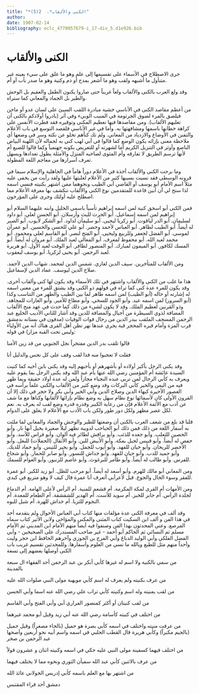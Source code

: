 ```yaml
---
title: "*الكنى والألقاب*.  2(5)"
author: 
date: 1907-02-14
bibliography: oclc_4770057679-i_17-div_5.d1e926.bib
---
```




#  الكنى والألقاب 


 جرى الاصطلاح في الأسماء على تقسيمها إلى علم وهو ما علق على سيء بعينه غير متنأول ما أشبهه ولقب وهو ما أشعر بمدح أو ذم وكنية وهو ما صدر بأب أو أم. 

 وقد ولع العرب بالكنى والألقاب ولعاً غريباً حتى صاروا يكنون الطفل والعقيم بل الوحش والطير بل الجماد والمعاني كما ستراه. 

 من أعظم مقاصد الكنى في الأناسي خشية مبادرة اللقب السيئ على لسان عدو أو ماجن فيلصق بالمرء لصوق الجرثومة في المنيب الوبيء وفي أثر (بادروا أولادكم بالكنى أن تغلبهم الألقاب). ومن مقاصدها فيها تعظيم المكنى وتوقيره فقد فطرت الأنفس على كراهة خطابها باسمها ومشافهتها به. وأما في غير الأناسي فلقصد التوسع في باب الأعلام والتفنن في الأوضاع والازدياد من المعاني. ولم تك كنأهم تخلو عن نكتة وسر في وضعها أي ملاحظة معنى بإزائه يكون الوضع كما قالوا في أبي لهب كني به لجماله لأن اللهبة البياض الناصع وأوثر في التنزيل الكريم أما لشهرته أو للتعريض بكونه جهنمياً وكما قالوا للضبع أم لأنها ترسم الطريق لا تفارقه وأم المثوى لصاحبه المنزل والأمثلة يطول تعدادها ويسهل تعرف أسرارها من معاجم اللغة المطولة. 

 وما برحت الكنى والألقاب أخذة في الأعلام دوراً هاماً في الجاهلية والإسلام سيما   في قرونه الوسطى فقد نسيت بسببها كثير من الأعلام لغلبتها عليها ولقد رأيت من يخفى عليه مثلاً اسم الأمام أبو يوسف أو القاضي أبي الطيب ونحوهما ممن اشتهر بكنيته فنسي اسمه لذا سنح لي أن أبين قاعدة للمتقدمين نوع الكنى والألقاب تنكشف بها معرفة الأعلام مما اصطلح عليه أولئك وجرى على المؤرخون. 

 فمن الكنى أبو اسحق كنية لمن اسمه إبراهيم تأسياً باسمي الخليل وابنه عليهما السلام أبو إبراهيم لمن اسمه إسماعيل. أبو الحرث لليث وأرسلان. أبو الحسن لعلي. أبو داود لسليمان. أبو الدر لياقوت. أبو زكريا ليحيى. أبو سليمأن لداود. أبو الشكر لأيوب. أبو الصبر له أيضاً. أبو الطيب لطاهر. أبو العباس لأحمد وخضر. أبو علي للحسن والحسين. أبو عمرأن لموسى. أبو الفضل لجعفر وللربيع وليحيى. أبو الفتح لنصر. أبو القاسم لعلي ومحمود. أبو محمد لعبد الله. أبو محفوظ لمعرف. أبو المعالي لعبد الملك. أبو مروان له أيضاً. أبو المسك لكافور. أبو الميمون لمبارك. أبو المنصور لظافر. أبو الوقت لعبد الأول.   أبو هريرة لعبد الرحمن. أبو يحيى لزكريا. أبو يوسف ليعقوب. 

 ومن الألقاب للمتأخرين. سيف الدين لغازي. شمس الدين لمحمد. شهاب الدين لأحمد. صلاح الدين ليوسف. عماد الدين لإسماعيل. 

 هذا ما غلب من الكنى والألقاب واشتهر في تلك الأسماء وقد يكون لها كنى وألقاب أخرى. وقد يكون للمرء عدة كنى كما تراه في قولهم ذو الكنى وقد يشتق للمرء من معنى اسمه له إشارته أو حاله (أبو الطيب) لمن اسمه طاهر لما بين الطيب والطهر من التناسب وكذا (أبو السرور) لمن اسمه عيد. وأبو الجود للسخي. وأبو مطاع للأمير. وأبو الغارات للمجاهد. وذو القرنين لعظيم الملك. وقد لا يكون لشيء من ذلك كما حدث في عهد منح الألقاب المضافة لذوي السيطرة من أجيال والمضافة للدين وقد أشار للثاني الأديب الخليع عبد الرحمن المسجف الملقب ببدر الدين من رجال فوات الوفيات (مدفون في بستانه بدمشق قرب المزة وأمام قبره المحجر قبة يجري عندها نهر تظن أهل القرى هناك أنه من الأولياء وليس تحت القبة مزار) في قوله: 

 قالوا تلقب بدر الدين مفتخراً   نجل الجنوبي من قد زين الأمنا  

 فقلت لا تعجبوا منه فذا لقب   وقف على كل نجس والدليل أنا  

 وقد يكنى الرجل بأكبر أولاده أو بأشهرهم أو بأحبهم إليه وقد يكنى بابن أخيه كما كنيت السيدة عائشة أم المؤمنين رضي الله عنها بأم عبد الله وقد يكنى الرجل بما يقوم عليه ويعرف به كأبي الرجال لمن تربى عنده النجباء مجازاً ولمن له عدة أولاد حقيقة وبما   ظهر فيه من اليمن والخير كأبي البركات وقد وضع كثير من الألقاب والكنى علماً برأسه في العصور الأخيرة كبهاء الدين وصلاح الدين وأبي الخير وأبي بكر ولا حجر في ذلك إلا أن القرون الأولى كان لأسمائها نوع نظام سهل به وضع نظام بإزائها لألقابها وكناها مع ما شف عن أدب مع الأئمة الأعلام فإن من رعاية الكبير وقدره قدره وضع لقب له يعرف به. نعم لكل عصر مظهر ولكل دور طور ولكن باب الأدب مع الأعلام لا يغلق على الدوام. 

 قلنا قد بلغ من شغف العرب بالكنى أن وضعتها للطير والوحش والجماد والمعاني لما ملئت به أسفار اللغة من ذلك فمن ذلك أبو الحباحب لدويبة تظهر ليلاً صغيرة يخيل أنها نار. وأبو الحصين للثعلب. وأبو جعده للذئب. وأبو براقش لطائر فيه ألوان. وأبو فراس للأسد.   وأبو حفص له أيضاً. وأبو قبيس لجبل بمكة. وأبو الأبيض للبن. وأبو الأثقال (الحملات) للبغل. وأبو الأخضر للريحان. وأبو حيان للفهد. وأبو أيوب للجمل. وأبو بحير للتيس. وأبو حماد للديك. وأبو حميد للدب. وأبو حيان للفهد. وأبو خداش للنسور. وأبو صابر للحمار. وأبو شجاع للفرس. وأبو طالب له أيضاً. وأبو طأمر للبرغوث. وأبو عاصم للزنبور. وأبو العوام للسمك. 

 ومن المعاني أبو مالك للهرم. وأبو أسعد له أيضاً. أبو مرحب للظل. أبو زيد للكبر. أبو عمرة للفقر وسوء الحال والجوع. قيل لأعرأبي أتعرف أبا عمرة قال كيف لا وهو متربع في كبدي. 

 ومن الأمهات أم القرى لمكة المكرمة. أم قشعم للمنية. أم الرأس لأعلى الهامة. أم الدماغ لجلدة الرأس. أم جابر للخبز. أم سويد للأست. أم الهدير للشقشقة. أم الطعام للمعدة. أم النجوم للثريا. أم خداش للهرة. أم شبل للبوه. 

 وقد  ألف  في معرفة الكنى عدة مؤلفات منها كتاب أبي العباس الأحوال ولم يتقدمه  أحد  في هذا الفن و  ألف  ابن السكيت كتاب المثنى والمكنى والمؤاخى ولابن الأثير كتاب سماه المرصع. وعني المحدثون بهذا الفن وصنفوا فيه أيضاً منهم الأمام ابن المديني ثم الأمام مسلم ثم النسائي ثم الحاكم أبو أحمد - غير صاحب المستدرك على الصحيحين - وأبي الفضل الفلكي وأبي الوليد الدباغ وأبي الفرج بن الجوزي وآخرهم الحافظ ابن حجر وليت وأحداً منهم مثل للطبع ويالله ما نسي من العلوم وأسفارها. وللمحدثين تقسيم غريب باب الكنى أوصلها بعضهم إلى تسعة 

 من سمي بالكنية ولا اسم له غيرها كأبي أبكر بن عبد الرحمن  أحد  الفقهاء ال  سبعة  بالمدينة  

 من عرف بكنيته ولم يعرف له اسم كأبي مويهبة مولى النبي صلوات الله عليه 

 من لقب بمنيته وله اسم وكنيته كأبي تراب علي رضي الله عنه اسما وأبي الحسن 

 من لقب كنيتان أو أكثر كمنصور الفراري أبي وأبي الفتح وأبي القاسم 

 من اختلف في كنيته كأسامة رضي الله عنه أبي زيد وقيل أبو محمد غيرهما 

 من عرفت منيته واختلف في اسمه كأبي بصرة هو حميل (بالحاء مصغراً) وقيل جميل (بالجيم مكبراً) وكأبي هريرة قال القطب الحلبي في اسمه واسم أبيه نحو  أربعين  وأصحها   عبد الرحمن بن صخر 

 من اختلف فيهما كسفينة مولى النبي عليه حكي في اسمه وكنيته  اثنان  و  عشرون  قولاً 

 من عرف بالاثنين كأبي عبد الله سفيأن الثوري ونحوه مما لا يختلف فيهما 

 من اشتهر بها مع العلم باسمه كأبي إدريس الخولاني عائذ الله 

 دمشق  أحد قراء  المقتبس 
